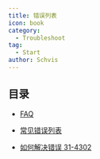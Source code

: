 ```yaml
---
title: 错误列表
icon: book
category:
  - Troubleshoot
tag:
  - Start
author: Schvis
---
```


## 目录

- [FAQ](faq.md)

- [常见错误列表](faq-error.md)

- [如何解决错误 31-4302](31-4302.md)
